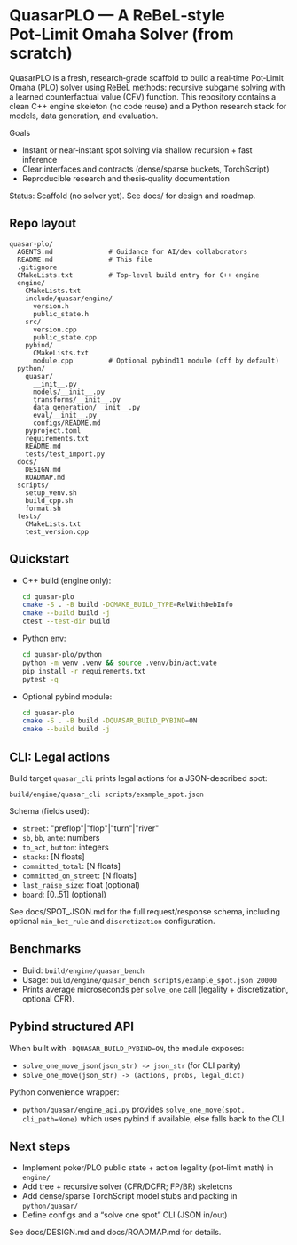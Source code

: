 # QuasarPLO — A ReBeL‑style Pot‑Limit Omaha Solver (from scratch)

QuasarPLO is a fresh, research‑grade scaffold to build a real‑time Pot‑Limit Omaha (PLO) solver using ReBeL methods: recursive subgame solving with a learned counterfactual value (CFV) function. This repository contains a clean C++ engine skeleton (no code reuse) and a Python research stack for models, data generation, and evaluation.

Goals
- Instant or near‑instant spot solving via shallow recursion + fast inference
- Clear interfaces and contracts (dense/sparse buckets, TorchScript)
- Reproducible research and thesis‑quality documentation

Status: Scaffold (no solver yet). See docs/ for design and roadmap.

## Repo layout

```
quasar-plo/
  AGENTS.md              # Guidance for AI/dev collaborators
  README.md              # This file
  .gitignore
  CMakeLists.txt         # Top-level build entry for C++ engine
  engine/
    CMakeLists.txt
    include/quasar/engine/
      version.h
      public_state.h
    src/
      version.cpp
      public_state.cpp
    pybind/
      CMakeLists.txt
      module.cpp         # Optional pybind11 module (off by default)
  python/
    quasar/
      __init__.py
      models/__init__.py
      transforms/__init__.py
      data_generation/__init__.py
      eval/__init__.py
      configs/README.md
    pyproject.toml
    requirements.txt
    README.md
    tests/test_import.py
  docs/
    DESIGN.md
    ROADMAP.md
  scripts/
    setup_venv.sh
    build_cpp.sh
    format.sh
  tests/
    CMakeLists.txt
    test_version.cpp
```

## Quickstart

- C++ build (engine only):
  ```bash
  cd quasar-plo
  cmake -S . -B build -DCMAKE_BUILD_TYPE=RelWithDebInfo
  cmake --build build -j
  ctest --test-dir build
  ```

- Python env:
  ```bash
  cd quasar-plo/python
  python -m venv .venv && source .venv/bin/activate
  pip install -r requirements.txt
  pytest -q
  ```

- Optional pybind module:
  ```bash
  cd quasar-plo
  cmake -S . -B build -DQUASAR_BUILD_PYBIND=ON
  cmake --build build -j
  ```

## CLI: Legal actions

Build target `quasar_cli` prints legal actions for a JSON-described spot:

```
build/engine/quasar_cli scripts/example_spot.json
```

Schema (fields used):
- `street`: "preflop"|"flop"|"turn"|"river"
- `sb`, `bb`, `ante`: numbers
- `to_act`, `button`: integers
- `stacks`: [N floats]
- `committed_total`: [N floats]
- `committed_on_street`: [N floats]
- `last_raise_size`: float (optional)
- `board`: [0..51] (optional)

See docs/SPOT_JSON.md for the full request/response schema, including optional
`min_bet_rule` and `discretization` configuration.

## Benchmarks
- Build: `build/engine/quasar_bench`
- Usage: `build/engine/quasar_bench scripts/example_spot.json 20000`
- Prints average microseconds per `solve_one` call (legality + discretization, optional CFR).

## Pybind structured API
When built with `-DQUASAR_BUILD_PYBIND=ON`, the module exposes:
- `solve_one_move_json(json_str) -> json_str` (for CLI parity)
- `solve_one_move(json_str) -> (actions, probs, legal_dict)`

Python convenience wrapper:
- `python/quasar/engine_api.py` provides `solve_one_move(spot, cli_path=None)` which uses pybind if available, else falls back to the CLI.

## Next steps
- Implement poker/PLO public state + action legality (pot‑limit math) in `engine/`
- Add tree + recursive solver (CFR/DCFR; FP/BR) skeletons
- Add dense/sparse TorchScript model stubs and packing in `python/quasar/`
- Define configs and a “solve one spot” CLI (JSON in/out)

See docs/DESIGN.md and docs/ROADMAP.md for details.
